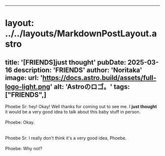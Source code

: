 
---
# layout: ../../layouts/MarkdownPostLayout.astro
title: '[FRIENDS]just thought'
pubDate: 2025-03-16
description: 'FRIENDS'
author: 'Noritaka'
image:
    url: 'https://docs.astro.build/assets/full-logo-light.png'
    alt: 'Astroのロゴ。'
tags: ["FRIENDS",]
---

Phoebe Sr: hey! Okay! Well thanks for coming out to see me. I **just thought** it would be a very good idea to talk about this baby stuff in person.<br>
<br>
Phoebe: Okay.<br>
<br>
<br>
Phoebe Sr: I really don't think it's a very good idea, Phoebe.<br><br>
Phoebe: Why not?<br>
